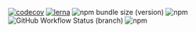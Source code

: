[![codecov](https://codecov.io/gh/pvduc-dev/ui-library/branch/main/graph/badge.svg?token=RCAMTVD4AK)](https://codecov.io/gh/pvduc-dev/ui-library)
[![lerna](https://img.shields.io/npm/l/@pvduc/ui.svg)](https://lerna.js.org/)
![npm bundle size (version)](https://img.shields.io/bundlephobia/min/@pvduc/ui/0.0.8)
![npm](https://img.shields.io/npm/v/axios)
![GitHub Workflow Status (branch)](https://img.shields.io/github/workflow/status/pvduc-dev/youtube/demo/master)
![npm](https://img.shields.io/npm/dt/@pvduc/ui)
